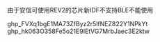 由于安信可使用REV2的芯片新IDF不支持BLE不能使用

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
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
